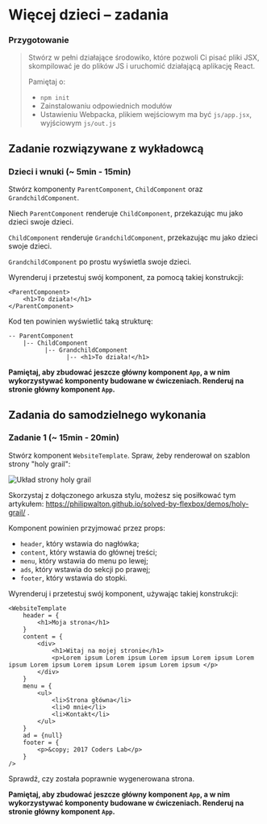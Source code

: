 # Więcej dzieci &ndash; zadania

### Przygotowanie

> Stwórz w pełni działające środowiko, które pozwoli Ci pisać pliki JSX, skompilować je do plików JS i uruchomić działającą aplikację React.
> 
> Pamiętaj o:
> - ```npm init```
> - Zainstalowaniu odpowiednich modułów
> - Ustawieniu Webpacka, plikiem wejściowym ma być `js/app.jsx`, wyjściowym `js/out.js`

## Zadanie rozwiązywane z wykładowcą

### Dzieci i wnuki (~ 5min - 15min)

Stwórz komponenty `ParentComponent`, `ChildComponent` oraz `GrandchildComponent`.

Niech `ParentComponent` renderuje `ChildComponent`, przekazując mu jako dzieci swoje dzieci.

`ChildComponent` renderuje `GrandchildComponent`, przekazując mu jako dzieci swoje dzieci.
 
 `GrandchildComponent` po prostu wyświetla swoje dzieci.

Wyrenderuj i przetestuj swój komponent, za pomocą takiej konstrukcji:
```JSX
<ParentComponent>
    <h1>To działa!</h1>
</ParentComponent>
```

Kod ten powinien wyświetlić taką strukturę:
```
-- ParentComponent
    |-- ChildComponent
          |-- GrandchildComponent
                |-- <h1>To działa!</h1>
```

**Pamiętaj, aby zbudować jeszcze główny komponent `App`, a w nim wykorzystywać komponenty budowane w ćwiczeniach. Renderuj na stronie główny komponent `App`.**

## Zadania do samodzielnego wykonania

### Zadanie 1 (~ 15min - 20min)

Stwórz komponent `WebsiteTemplate`. Spraw, żeby renderował on szablon strony "holy grail":

![Układ strony holy grail](https://www.w3.org/TR/2012/WD-css3-flexbox-20120322/images/flex-order-page.svg "Układ strony holy grail")

Skorzystaj z dołączonego arkusza stylu, możesz się posiłkować tym artykułem: <https://philipwalton.github.io/solved-by-flexbox/demos/holy-grail/> .

Komponent powinien przyjmować przez props:
- `header`, który wstawia do nagłówka;
- `content`, który wstawia do głównej treści;
- `menu`, który wstawia do menu po lewej;
- `ads`, który wstawia do sekcji po prawej;
- `footer`, który wstawia do stopki.

Wyrenderuj i przetestuj swój komponent, używając takiej konstrukcji:
```JSX
<WebsiteTemplate
    header = {
        <h1>Moja strona</h1>
    }
    content = {
        <div>
            <h1>Witaj na mojej stronie</h1>
            <p>Lorem ipsum Lorem ipsum Lorem ipsum Lorem ipsum Lorem ipsum Lorem ipsum Lorem ipsum Lorem ipsum Lorem ipsum </p>
        </div>
    }
    menu = {
        <ul>
            <li>Strona główna</li>
            <li>O mnie</li>
            <li>Kontakt</li>
        </ul>
    }
    ad = {null}
    footer = {
        <p>&copy; 2017 Coders Lab</p>
    }
/>
```

Sprawdź, czy została poprawnie wygenerowana strona.

**Pamiętaj, aby zbudować jeszcze główny komponent `App`, a w nim wykorzystywać komponenty budowane w ćwiczeniach. Renderuj na stronie główny komponent `App`.**